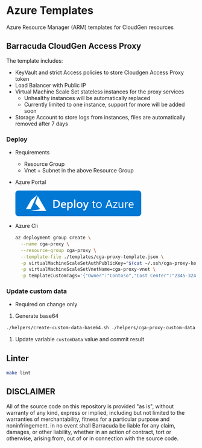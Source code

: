# Azure Templates

Azure Resource Manager (ARM) templates for CloudGen resources

## Barracuda CloudGen Access Proxy

The template includes:

- KeyVault and strict Access policies to store Cloudgen Access Proxy token
- Load Balancer with Public IP
- Virtual Machine Scale Set stateless instances for the proxy services
  - Unhealthy instances will be automatically replaced
  - Currently limited to one instance, support for more will be added soon
- Storage Account to store logs from instances, files are automatically removed after 7 days

### Deploy

- Requirements
  - Resource Group
  - Vnet + Subnet in the above Resource Group

- Azure Portal

  [![Deploy To Azure](./images/deploytoazure.svg?sanitize=true)](https://portal.azure.com/#create/Microsoft.Template/uri/https%3A%2F%2Fraw.githubusercontent.com%2Fbarracuda-cloudgen-access%2Fazure-templates%2Fmain%2Ftemplates%2Fcga-proxy-template.json)

- Azure Cli

  ```sh
  az deployment group create \
    --name cga-proxy \
    --resource-group cga-proxy \
    --template-file ./templates/cga-proxy-template.json \
    -p virtualMachineScaleSetAuthPublicKey="$(cat ~/.ssh/cga-proxy-key.pub)" \
    -p virtualMachineScaleSetVnetName=cga-proxy-vnet \
    -p templateCustomTags='{"Owner":"Contoso","Cost Center":"2345-324"}'
  ```

### Update custom data

- Required on change only

1. Generate base64

  ```sh
  ./helpers/create-custom-data-base64.sh ./helpers/cga-proxy-custom-data.sh
  ```

1. Update variable `customData` value and commit result

## Linter

```sh
make lint
```

## DISCLAIMER

All of the source code on this repository is provided "as is", without warranty of any kind,
express or implied, including but not limited to the warranties of merchantability,
fitness for a particular purpose and noninfringement. in no event shall Barracuda be liable for any claim,
damages, or other liability, whether in an action of contract, tort or otherwise, arising from,
out of or in connection with the source code.
